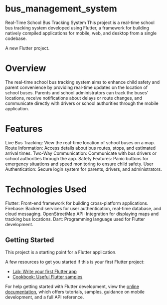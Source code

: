 # bus_management_system
Real-Time School Bus Tracking System
This project is a real-time school bus tracking system developed using Flutter, a framework for building natively compiled applications for mobile, web, and desktop from a single codebase.

A new Flutter project.
# Overview
The real-time school bus tracking system aims to enhance child safety and parent convenience by providing real-time updates on the location of school buses. Parents and school administrators can track the buses' locations, receive notifications about delays or route changes, and communicate directly with drivers or school authorities through the mobile application.

# Features

Live Bus Tracking: View the real-time location of school buses on a map.
Route Information: Access details about bus routes, stops, and estimated arrival times.
Two-Way Communication: Communicate with bus drivers or school authorities through the app.
Safety Features: Panic buttons for emergency situations and speed monitoring to ensure child safety.
User Authentication: Secure login system for parents, drivers, and administrators.

# Technologies Used

Flutter: Front-end framework for building cross-platform applications.
Firebase: Backend services for user authentication, real-time database, and cloud messaging.
OpenStreetMap API: Integration for displaying maps and tracking bus locations.
Dart: Programming language used for Flutter development.

## Getting Started

This project is a starting point for a Flutter application.

A few resources to get you started if this is your first Flutter project:

- [Lab: Write your first Flutter app](https://docs.flutter.dev/get-started/codelab)
- [Cookbook: Useful Flutter samples](https://docs.flutter.dev/cookbook)

For help getting started with Flutter development, view the
[online documentation](https://docs.flutter.dev/), which offers tutorials,
samples, guidance on mobile development, and a full API reference.

